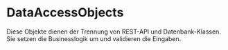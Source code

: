 # DataAccessObjects

Diese Objekte dienen der Trennung von REST-API und Datenbank-Klassen. Sie setzen die Businesslogik um und validieren die Eingaben.


